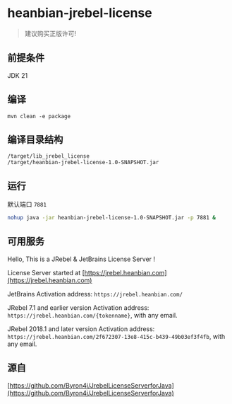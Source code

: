 
# heanbian-jrebel-license

> 建议购买正版许可!


## 前提条件

JDK 21

## 编译

```
mvn clean -e package
```

## 编译目录结构

```
/target/lib_jrebel_license
/target/heanbian-jrebel-license-1.0-SNAPSHOT.jar
```

## 运行

默认端口 ``7881``

```bash
nohup java -jar heanbian-jrebel-license-1.0-SNAPSHOT.jar -p 7881 &
```

## 可用服务

Hello, This is a JRebel & JetBrains License Server !

License Server started at [https://jrebel.heanbian.com](https://jrebel.heanbian.com)

JetBrains Activation address: ``https://jrebel.heanbian.com/``

JRebel 7.1 and earlier version Activation address: ``https://jrebel.heanbian.com/{tokenname}``, with any email.

JRebel 2018.1 and later version Activation address: ``https://jrebel.heanbian.com/2f672307-13e8-415c-b439-49b03ef3f4fb``, with any email.

## 源自

[https://github.com/Byron4j/JrebelLicenseServerforJava](https://github.com/Byron4j/JrebelLicenseServerforJava)
